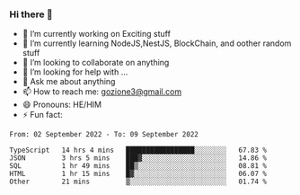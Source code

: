 ### Hi there 👋

<!--
**charlieScript/charlieScript** is a ✨ _special_ ✨ repository because its `README.md` (this file) appears on your GitHub profile.

Here are some ideas to get you started: -->

- 🔭 I’m currently working on Exciting stuff
- 🌱 I’m currently learning NodeJS,NestJS, BlockChain, and oother random stuff
- 👯 I’m looking to collaborate on anything
- 🤔 I’m looking for help with ...
- 💬 Ask me about anything
- 📫 How to reach me: gozione3@gmail.com
- 😄 Pronouns: HE/HIM
- ⚡ Fun fact: 
<!--START_SECTION:waka-->

```text
From: 02 September 2022 - To: 09 September 2022

TypeScript   14 hrs 4 mins   █████████████████░░░░░░░░   67.83 %
JSON         3 hrs 5 mins    ███▓░░░░░░░░░░░░░░░░░░░░░   14.86 %
SQL          1 hr 49 mins    ██▒░░░░░░░░░░░░░░░░░░░░░░   08.81 %
HTML         1 hr 15 mins    █▓░░░░░░░░░░░░░░░░░░░░░░░   06.07 %
Other        21 mins         ▒░░░░░░░░░░░░░░░░░░░░░░░░   01.74 %
```

<!--END_SECTION:waka-->
